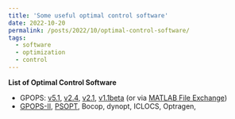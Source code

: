 ```yaml
---
title: 'Some useful optimal control software'
date: 2022-10-20
permalink: /posts/2022/10/optimal-control-software/
tags:
  - software
  - optimization
  - control
---
```


**List of Optimal Control Software**
- GPOPS: [v5.1](/files/GPOPS/gpops51.zip), [v2.4](/files/GPOPS/gpops24.zip), [v2.1](/files/GPOPS/gpops21.tgz), [v1.1beta](/files/GPOPS/gpops1-1beta.zip) (or via [MATLAB File Exchange](http://mathworks.com/matlabcentral/fileexchange/21729-gpops))
- [GPOPS-II](http://www.gpops2.com/), [PSOPT](http://www.psopt.org), Bocop, dynopt, ICLOCS, Optragen,
